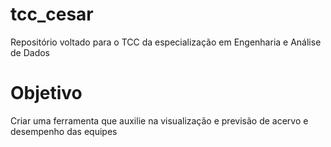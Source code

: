 # tcc_cesar
Repositório voltado para o TCC da especialização em Engenharia e Análise de Dados

# Objetivo
Criar uma ferramenta que auxilie na visualização e previsão de acervo e desempenho das equipes